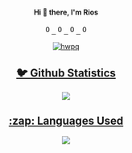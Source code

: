<h4 align="center"> Hi 👋 there, I'm Rios</h4>

<p align="center">
  <samp>
  <a href="https://discord.gg/UTxFPNVnnB">
  <img  alt="Ohidur N Friends Discord Server" width="16px" src="https://www.flaticon.com/svg/vstatic/svg/2111/2111310.svg?token=exp=1618844711~hmac=562af6e4880587150166ac02585ab8f4" />
</a>
<a href="https://twitter.com/r_gl">
  <img  alt="Ohidur Rahman Bappy's Twitter" width="16px" src="https://www.flaticon.com/svg/vstatic/svg/145/145812.svg?token=exp=1618844781~hmac=720267bca1abcb5c33029c6f901730c5" />
</a>
<a href="https://github.com/hwpq">
  <img  alt="Ohidur Rahman Bappy's Github" width="16px" src="https://www.flaticon.com/svg/vstatic/svg/270/270798.svg?token=exp=1618844875~hmac=6b4b556827768de3aa27127609419bbe" />
</a>
<a href="https://instagram.com/hwpq/">
  <img  alt="Ohidur Rahman Bappy's Instagram" width="16px" src="https://www.flaticon.com/svg/vstatic/svg/2111/2111463.svg?token=exp=1618844917~hmac=1c951b9be4586208ef6521b84b971e2b" />
  </samp>
  
  <br>
 </p>
 
<p align="center">
  <img src="https://komarev.com/ghpvc/?username=hwpq" alt="hwpq" /> 
</p>
<h2 align="center">🐦 Github Statistics </h2>
<p align="center">
<img src="https://github-readme-stats.vercel.app/api?username=anuraghazra&show_icons=true&theme=radical">
</p>
 
 
<h2 align="center">:zap: Languages Used </h2>
<p align="center">
<img src="https://github-readme-stats.vercel.app/api/top-langs/?username=hwpq&show_icons=true&theme=radical">
</p>
<br/>
